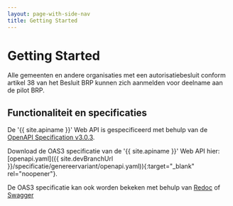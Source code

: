 ```yaml
---
layout: page-with-side-nav
title: Getting Started
---
```

# Getting Started

Alle gemeenten en andere organisaties met een autorisatiebesluit conform artikel 38 van het Besluit BRP kunnen zich aanmelden voor deelname aan de pilot BRP.

## Functionaliteit en specificaties

De '{{ site.apiname }}' Web API is gespecificeerd met behulp van de [OpenAPI Specification v3.0.3](https://spec.openapis.org/oas/v3.0.3).

Download de OAS3 specificatie van de '{{ site.apiname }}' Web API hier: [openapi.yaml]({{ site.devBranchUrl }}/specificatie/genereervariant/openapi.yaml)){:target="_blank" rel="noopener"}.

De OAS3 specificatie kan ook worden bekeken met behulp van [Redoc](./redoc) of [Swagger](./swagger-ui)
